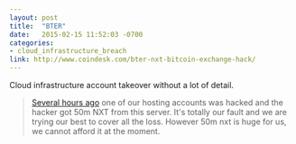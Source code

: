 ```yaml
---
layout: post
title:  "BTER"
date:   2015-02-15 11:52:03 -0700
categories:
- cloud_infrastructure_breach
link: http://www.coindesk.com/bter-nxt-bitcoin-exchange-hack/
---
```

Cloud infrastructure account takeover without a lot of detail.

> [Several hours ago][1] one of our hosting accounts was hacked and the hacker got 50m NXT from this server.
It's totally our fault and we are trying our best to cover all the loss. However 50m nxt is huge for us, we cannot afford it at the moment.

[1]: https://nxtforum.org/news-and-announcements/forgers-have-been-faced-with-a-choice/
